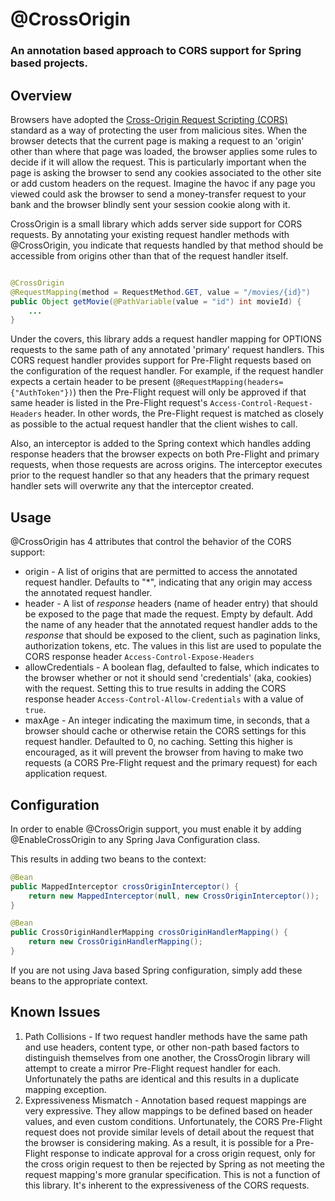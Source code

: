 # @CrossOrigin
### An annotation based approach to CORS support for Spring based projects.

## Overview

Browsers have adopted the [Cross-Origin Request Scripting (CORS)](http://www.html5rocks.com/en/tutorials/cors/) standard as a way of protecting the user from malicious sites.  When the browser detects that the current page is making a request to an 'origin' other than where that page was loaded, the browser applies some rules to decide if it will allow the request.  This is particularly important when the page is asking the browser to send any cookies associated to the other site or add custom headers on the request.  Imagine the havoc if any page you viewed could ask the browser to send a money-transfer request to your bank and the browser blindly sent your session cookie along with it.

CrossOrigin is a small library which adds server side support for CORS requests.  By annotating your existing request handler methods with @CrossOrigin, you indicate that requests handled by that method should be accessible from origins other than that of the request handler itself.

```java

@CrossOrigin
@RequestMapping(method = RequestMethod.GET, value = "/movies/{id}")
public Object getMovie(@PathVariable(value = "id") int movieId) {
    ...
}

```

Under the covers, this library adds a request handler mapping for OPTIONS requests to the same path of any annotated 'primary' request handlers.  This CORS request handler provides support for Pre-Flight requests based on the configuration of the request handler.  For example, if the request handler expects a certain header to be present (`@RequestMapping(headers={"AuthToken"})`) then the Pre-Flight request will only be approved if that same header is listed in the Pre-Flight request's `Access-Control-Request-Headers` header.  In other words, the Pre-Flight request is matched as closely as possible to the actual request handler that the client wishes to call.

Also, an interceptor is added to the Spring context which handles adding response headers that the browser expects on both Pre-Flight and primary requests, when those requests are across origins.  The interceptor executes prior to the request handler so that any headers that the primary request handler sets will overwrite any that the interceptor created.

## Usage

@CrossOrigin has 4 attributes that control the behavior of the CORS support:
- origin - A list of origins that are permitted to access the annotated request handler.  Defaults to "*", indicating that any origin may access the annotated request handler.
- header - A list of _response_ headers (name of header entry) that should be exposed to the page that made the request.  Empty by default.  Add the name of any header that the annotated request handler adds to the _response_ that should be exposed to the client, such as pagination links, authorization tokens, etc.  The values in this list are used to populate the CORS response header `Access-Control-Expose-Headers`
- allowCredentials - A boolean flag, defaulted to false, which indicates to the browser whether or not it should send 'credentials' (aka, cookies) with the request.  Setting this to true results in adding the CORS response header `Access-Control-Allow-Credentials` with a value of `true`.
- maxAge - An integer indicating the maximum time, in seconds, that a browser should cache or otherwise retain the CORS settings for this request handler.  Defaulted to 0, no caching.  Setting this higher is encouraged, as it will prevent the browser from having to make two requests (a CORS Pre-Flight request and the primary request) for each application request.

## Configuration

In order to enable @CrossOrigin support, you must enable it by adding @EnableCrossOrigin to any Spring Java Configuration class.

This results in adding two beans to the context:
```java
@Bean
public MappedInterceptor crossOriginInterceptor() {
    return new MappedInterceptor(null, new CrossOriginInterceptor());
}

@Bean
public CrossOriginHandlerMapping crossOriginHandlerMapping() {
    return new CrossOriginHandlerMapping();
}
```

If you are not using Java based Spring configuration, simply add these beans to the appropriate context.

## Known Issues

1. Path Collisions - If two request handler methods have the same path and use headers, content type, or other non-path based factors to distinguish themselves from one another, the CrossOrogin library will attempt to create a mirror Pre-Flight request handler for each.  Unfortunately the paths are identical and this results in a duplicate mapping exception.
1. Expressiveness Mismatch - Annotation based request mappings are very expressive.  They allow mappings to be defined based on header values, and even custom conditions.  Unfortunately, the CORS Pre-Flight request does not provide similar levels of detail about the request that the browser is considering making.  As a result, it is possible for a Pre-Flight response to indicate approval for a cross origin request, only for the cross origin request to then be rejected by Spring as not meeting the request mapping's more granular specification.  This is not a function of this library.  It's inherent to the expressiveness of the CORS requests.

